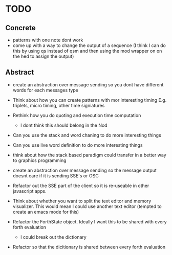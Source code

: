 # TODO

## Concrete

- patterns with one note dont work 
- come up with a way to change the output of a sequence (I think I can do this by using qs instead of qsm and then using the mod wrapper on on the hed to assign the output)


## Abstract

- create an abstraction over message sending so you dont have different words for each messages type
- Think about how you can create patterns with mor interesting timing E.g. triplets, micro timing, other time signiatures
- Rethink how you do quoting and execution time computation 
    - I dont think this should belong in the Nod
- Can you use the stack and word chaning to do more interesting things
- Can you use live word definition to do more interesting things
- think about how the stack based paradigm could transfer in a better way to graphics programming
- create an abstraction over message sending so the message output doesnt care if it is sending SSE's or OSC
- Refactor out the SSE part of the client so it is re-useable in other javascript apps.
- Think about whether you want to split the text editor and memory visualizer. This would mean I could use another text editor (tempted to create an emacs mode for this)
- Refactor the ForthState object. Ideally I want this to be shared with every forth evaluation
    - I could break out the dictionary

- Refactor so that the dicitionary is shared between every forth evaluation